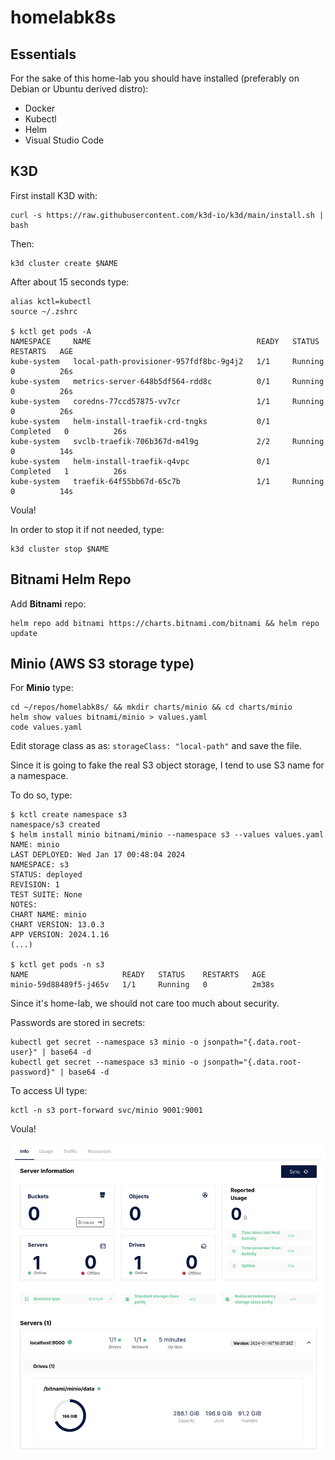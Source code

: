 # homelabk8s

## Essentials

For the sake of this home-lab you should have installed (preferably on Debian or Ubuntu derived distro):

- Docker
- Kubectl
- Helm
- Visual Studio Code

## K3D

First install K3D with:

```shell
curl -s https://raw.githubusercontent.com/k3d-io/k3d/main/install.sh | bash
```

Then:

```shell
k3d cluster create $NAME
```

After about 15 seconds type:

```shell
alias kctl=kubectl
source ~/.zshrc

$ kctl get pods -A
NAMESPACE     NAME                                     READY   STATUS      RESTARTS   AGE
kube-system   local-path-provisioner-957fdf8bc-9g4j2   1/1     Running     0          26s
kube-system   metrics-server-648b5df564-rdd8c          0/1     Running     0          26s
kube-system   coredns-77ccd57875-vv7cr                 1/1     Running     0          26s
kube-system   helm-install-traefik-crd-tngks           0/1     Completed   0          26s
kube-system   svclb-traefik-706b367d-m4l9g             2/2     Running     0          14s
kube-system   helm-install-traefik-q4vpc               0/1     Completed   1          26s
kube-system   traefik-64f55bb67d-65c7b                 1/1     Running     0          14s
```

Voula!

In order to stop it if not needed, type:

```shell
k3d cluster stop $NAME
```

## Bitnami Helm Repo

Add **Bitnami** repo:

```shell
helm repo add bitnami https://charts.bitnami.com/bitnami && helm repo update
```

## Minio (AWS S3 storage type)

For **Minio** type:

```shell
cd ~/repos/homelabk8s/ && mkdir charts/minio && cd charts/minio
helm show values bitnami/minio > values.yaml
code values.yaml
```

Edit storage class as as: `storageClass: "local-path"` and save the file.

Since it is going to fake the real S3 object storage, I tend to use S3 name for a namespace.

To do so, type:

```shell
$ kctl create namespace s3
namespace/s3 created
$ helm install minio bitnami/minio --namespace s3 --values values.yaml
NAME: minio
LAST DEPLOYED: Wed Jan 17 00:48:04 2024
NAMESPACE: s3
STATUS: deployed
REVISION: 1
TEST SUITE: None
NOTES:
CHART NAME: minio
CHART VERSION: 13.0.3
APP VERSION: 2024.1.16
(...)

$ kctl get pods -n s3
NAME                     READY   STATUS    RESTARTS   AGE
minio-59d88489f5-j465v   1/1     Running   0          2m38s
```

Since it's home-lab, we should not care too much about security.

Passwords are stored in secrets:

```shell
kubectl get secret --namespace s3 minio -o jsonpath="{.data.root-user}" | base64 -d
kubectl get secret --namespace s3 minio -o jsonpath="{.data.root-password}" | base64 -d
```

To access UI type:

```shell
kctl -n s3 port-forward svc/minio 9001:9001
```

Voula!

![minio](./public/img/minio.png)
